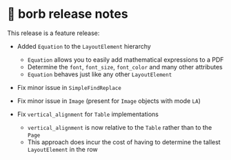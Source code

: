 # :mega: borb release notes

This release is a feature release:
- Added `Equation` to the `LayoutElement` hierarchy
  - `Equation` allows you to easily add mathematical expressions to a PDF
  - Determine the `font`, `font_size`, `font_color` and many other attributes
  - `Equation` behaves just like any other `LayoutElement`
  
- Fix minor issue in `SimpleFindReplace`

- Fix minor issue in `Image` (present for `Image` objects with mode `LA`)

- Fix `vertical_alignment` for `Table` implementations
  - `vertical_alignment` is now relative to the `Table` rather than to the `Page`
  - This approach does incur the cost of having to determine the tallest `LayoutElement` in the row
